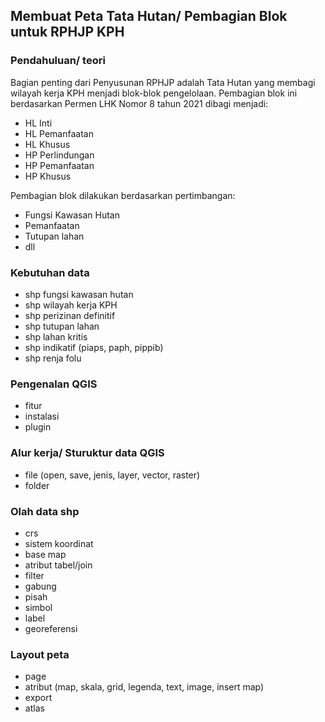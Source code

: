 ## Membuat Peta Tata Hutan/ Pembagian Blok untuk RPHJP KPH

### Pendahuluan/ teori
Bagian penting dari Penyusunan RPHJP adalah Tata Hutan yang membagi wilayah kerja KPH menjadi blok-blok pengelolaan. Pembagian blok ini berdasarkan Permen LHK Nomor 8 tahun 2021 dibagi menjadi:
- HL Inti
- HL Pemanfaatan
- HL Khusus
- HP Perlindungan
- HP Pemanfaatan
- HP Khusus

Pembagian blok dilakukan berdasarkan pertimbangan:
- Fungsi Kawasan Hutan
- Pemanfaatan
- Tutupan lahan
- dll

### Kebutuhan data
- shp fungsi kawasan hutan
- shp wilayah kerja KPH
- shp perizinan definitif
- shp tutupan lahan
- shp lahan kritis
- shp indikatif (piaps, paph, pippib)
- shp renja folu

### Pengenalan QGIS
- fitur
- instalasi
- plugin

### Alur kerja/ Sturuktur data QGIS
- file (open, save, jenis, layer, vector, raster)
- folder

### Olah data shp
- crs
- sistem koordinat
- base map
- atribut tabel/join
- filter
- gabung
- pisah
- simbol
- label
- georeferensi

### Layout peta
- page
- atribut (map, skala, grid, legenda, text, image, insert map)
- export
- atlas

